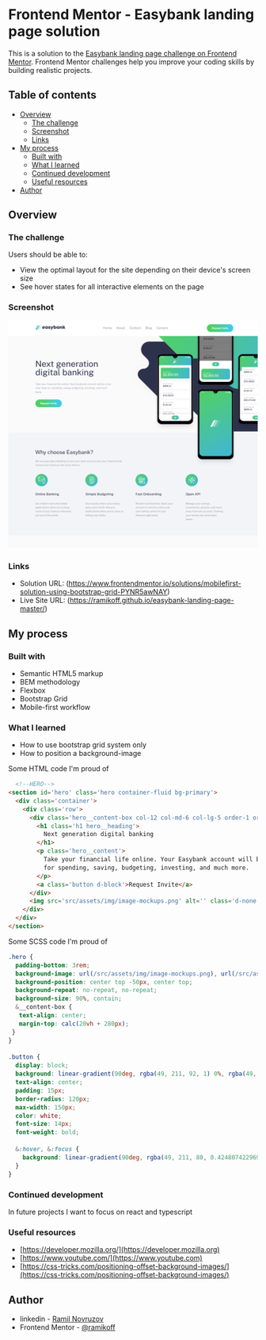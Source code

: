 # Frontend Mentor - Easybank landing page solution

This is a solution to the [Easybank landing page challenge on Frontend Mentor](https://www.frontendmentor.io/challenges/easybank-landing-page-WaUhkoDN). Frontend Mentor challenges help you improve your coding skills by building realistic projects. 

## Table of contents

- [Overview](#overview)
  - [The challenge](#the-challenge)
  - [Screenshot](#screenshot)
  - [Links](#links)
- [My process](#my-process)
  - [Built with](#built-with)
  - [What I learned](#what-i-learned)
  - [Continued development](#continued-development)
  - [Useful resources](#useful-resources)
- [Author](#author)

## Overview

### The challenge

Users should be able to:

- View the optimal layout for the site depending on their device's screen size
- See hover states for all interactive elements on the page

### Screenshot

![](./screenshot.png)

### Links

- Solution URL: (https://www.frontendmentor.io/solutions/mobilefirst-solution-using-bootstrap-grid-PYNR5awNAY)
- Live Site URL: (https://ramikoff.github.io/easybank-landing-page-master/)

## My process

### Built with

- Semantic HTML5 markup
- BEM methodology
- Flexbox
- Bootstrap Grid
- Mobile-first workflow



### What I learned

- How to use bootstrap grid system only
- How to position a background-image

Some HTML code I'm proud of
```html
  <!--HERO-->
<section id='hero' class='hero container-fluid bg-primary'>
  <div class='container'>
    <div class='row'>
      <div class='hero__content-box col-12 col-md-6 col-lg-5 order-1 order-md-0'>
        <h1 class='h1 hero__heading'>
          Next generation digital banking
        </h1>
        <p class='hero__content'>
          Take your financial life online. Your Easybank account will be a one-stop-shop
          for spending, saving, budgeting, investing, and much more.
        </p>
        <a class='button d-block'>Request Invite</a>
      </div>
      <img src='src/assets/img/image-mockups.png' alt='' class='d-none d-md-block bg-mockups'>
    </div>
  </div>
</section>
```

Some SCSS code I'm proud of
```scss
.hero {
  padding-bottom: 3rem;
  background-image: url(/src/assets/img/image-mockups.png), url(/src/assets/img/bg-intro-mobile.svg);
  background-position: center top -50px, center top;
  background-repeat: no-repeat, no-repeat;
  background-size: 90%, contain;
  &__content-box {
   text-align: center;
   margin-top: calc(20vh + 280px);
 }
}

.button {
  display: block;
  background: linear-gradient(90deg, rgba(49, 211, 92, 1) 0%, rgba(49, 211, 92, 1) 24%, rgba(6, 205, 247, 1) 100%);
  text-align: center;
  padding: 15px;
  border-radius: 120px;
  max-width: 150px;
  color: white;
  font-size: 14px;
  font-weight: bold;

  &:hover, &:focus {
    background: linear-gradient(90deg, rgba(49, 211, 80, 0.4248074229691877) 0%, rgba(49, 211, 92, 0.5060399159663865) 24%, rgba(6, 205, 247, 0.5648634453781513) 100%);
  }
}
```

### Continued development

In future projects I want to focus on react and typescript

### Useful resources

- [https://developer.mozilla.org/](https://developer.mozilla.org) 
- [https://www.youtube.com/](https://www.youtube.com) 
- [https://css-tricks.com/positioning-offset-background-images/](https://css-tricks.com/positioning-offset-background-images/)


## Author

- linkedin - [Ramil Novruzov](https://www.linkedin.com/in/ramilnovruzov/)
- Frontend Mentor - [@ramikoff](https://www.frontendmentor.io/profile/ramikoff)



